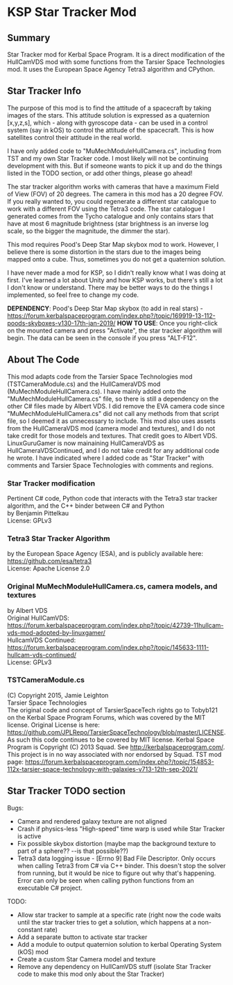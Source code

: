 # KSP Star Tracker Mod
## Summary
Star Tracker mod for Kerbal Space Program. It is a direct modification of the HullCamVDS mod with some functions from the Tarsier Space Technologies mod. It uses the European Space Agency Tetra3 algorithm and CPython.

## Star Tracker Info
The purpose of this mod is to find the attitude of a spacecraft by taking images of the stars. This attitude solution is expressed as a quaternion [x,y,z,s], which - along with gyroscope data - can be used in a control system (say in kOS) to control the attitude of the spacecraft. This is how satellites control their attitude in the real world.

I have only added code to "MuMechModuleHullCamera.cs", including from TST and my own Star Tracker code. I most likely will not be continuing development with this. But if someone wants to pick it up and do the things listed in the TODO section, or add other things, please go ahead!

The star tracker algorithm works with cameras that have a maximum Field of View (FOV) of 20 degrees. The camera in this mod has a 20 degree FOV. If you really wanted to, you could regenerate a different star catalogue to work with a different FOV using the Tetra3 code. The star catalogue I generated comes from the Tycho catalogue and only contains  stars that have at most 6 magnitude brightness (star brightness is an inverse log scale, so the bigger the magnitude, the dimmer the star).

This mod requires Pood's Deep Star Map skybox mod to work. However, I believe there is some distortion in the stars due to the images being mapped onto a cube. Thus, sometimes you do not get a quaternion solution.

I have never made a mod for KSP, so I didn't really know what I was doing at first. I've learned a lot about Unity and how KSP works, but there's still a lot I don't  know or understand. There may be better ways to do the things I implemented, so feel free to change my code.


**DEPENDENCY**: Pood's Deep Star Map skybox (to add in real stars) - https://forum.kerbalspaceprogram.com/index.php?/topic/169919-13-112-poods-skyboxes-v130-17th-jan-2019/
**HOW TO USE**: Once you right-click on the mounted camera and press "Activate", the star tracker algorithm will begin. The data can be seen in the console if you press "ALT-F12".


## About The Code
This mod adapts code from the Tarsier Space Technologies mod (TSTCameraModule.cs) and the HullCameraVDS mod (MuMechModuleHullCamera.cs). I have mainly added onto the "MuMechModuleHullCamera.cs" file, so there is still a dependency on the other C# files made by Albert VDS. I did remove the EVA camera code since "MuMechModuleHullCamera.cs" did not call any methods from that script file, so I deemed it as unnecessary to include. This mod also uses assets from the HullCameraVDS mod (camera model and textures), and I do not take credit for those models and textures. That credit goes to Albert VDS. LinuxGuruGamer is now mainaining HullCameraVDS as HullCameraVDSContinued, and I do not take credit for any additional code he wrote. I have indicated where I added code as "Star Tracker" with comments and Tarsier Space Technologies with comments and regions.
  
  
### Star Tracker modification
Pertinent C# code, Python code that interacts with the Tetra3 star tracker algorithm, and the C++ binder between C# and Python<br>
by Benjamin Pittelkau<br>
License: GPLv3
  
### Tetra3 Star Tracker Algorithm
by the European Space Agency (ESA), and is publicly available here: https://github.com/esa/tetra3<br>
License: Apache License 2.0
  
### Original MuMechModuleHullCamera.cs, camera models, and textures
by Albert VDS<br>
Original HullCamVDS: https://forum.kerbalspaceprogram.com/index.php?/topic/42739-11hullcam-vds-mod-adopted-by-linuxgamer/<br>
HullcamVDS Continued: https://forum.kerbalspaceprogram.com/index.php?/topic/145633-1111-hullcam-vds-continued/<br>
License: GPLv3
  
### TSTCameraModule.cs
(C) Copyright 2015, Jamie Leighton<br>
Tarsier Space Technologies<br>
The original code and concept of TarsierSpaceTech rights go to Tobyb121 on the Kerbal Space Program Forums, which was covered by the MIT license. Original License is here: https://github.com/JPLRepo/TarsierSpaceTechnology/blob/master/LICENSE. As such this code continues to be covered by MIT license. Kerbal Space Program is Copyright (C) 2013 Squad. See http://kerbalspaceprogram.com/. This project is in no way associated with nor endorsed by Squad. TST mod page: https://forum.kerbalspaceprogram.com/index.php?/topic/154853-112x-tarsier-space-technology-with-galaxies-v713-12th-sep-2021/
  

## Star Tracker TODO section
Bugs:
- Camera and rendered galaxy texture are not aligned
- Crash if physics-less "High-speed" time warp is used while Star Tracker is active
- Fix possible skybox distortion (maybe map the background texture to part of a sphere?? --is that possible??)
- Tetra3 data logging issue - [Errno 9] Bad File Descriptor. Only occurs when calling Tetra3 from C# via C++ binder. This doesn't stop the solver from running, but it would be nice to figure out why that's happening. Error can only be seen when calling python functions from an executable C# project.

TODO:
- Allow star tracker to sample at a specific rate (right now the code waits until the star tracker tries to get a solution, which happens at a non-constant rate)
- Add a separate button to activate star tracker
- Add a module to output quaternion solution to kerbal Operating System (kOS) mod
- Create a custom Star Camera model and texture
- Remove any dependency on HullCamVDS stuff (isolate Star Tracker code to make this mod only about the Star Tracker)